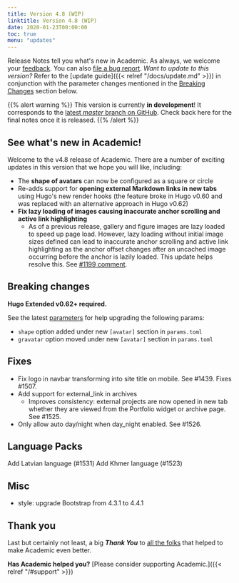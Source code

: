```yaml
---
title: Version 4.8 (WIP)
linktitle: Version 4.8 (WIP)
date: 2020-01-23T00:00:00
toc: true
menu: "updates"
---
```


Release Notes tell you what's new in Academic. As always, we welcome your [feedback](https://github.com/gcushen/hugo-academic/issues). You can also [file a bug report](https://github.com/gcushen/hugo-academic/issues). *Want to update to this version?* Refer to the [update guide]({{< relref "/docs/update.md" >}}) in conjunction with the parameter changes mentioned in the [Breaking Changes](#breaking-changes) section below.

{{% alert warning %}}
This version is currently **in development**! It corresponds to the [latest *master* branch on GitHub](https://github.com/gcushen/hugo-academic). Check back here for the final notes once it is released.
{{% /alert %}}

## See what's new in Academic!

Welcome to the v4.8 release of Academic. There are a number of exciting updates in this version that we hope you will like, including:

- The **shape of avatars** can now be configured as a square or circle
- Re-adds support for **opening external Markdown links in new tabs** using Hugo's new render hooks (the feature broke in Hugo v0.60 and was replaced with an alternative approach in Hugo v0.62)
- **Fix lazy loading of images causing inaccurate anchor scrolling and active link highlighting**
  - As of a previous release, gallery and figure images are lazy loaded to speed up page load. However, lazy loading without initial image sizes defined can lead to inaccurate anchor scrolling and active link highlighting as the anchor offset changes after an uncached image occurring before the anchor is lazily loaded. This update helps resolve this. See [#1199 comment](https://github.com/gcushen/hugo-academic/issues/1199#issuecomment-577932174).
  
## Breaking changes

**Hugo Extended v0.62+ required.**

See the latest [parameters](https://github.com/gcushen/hugo-academic/blob/master/exampleSite/config/_default/params.toml#L165) for help upgrading the following params:

- `shape` option added under new `[avatar]` section in `params.toml`
- `gravatar` option moved under new `[avatar]` section in `params.toml`

## Fixes

- Fix logo in navbar transforming into site title on mobile. See #1439. Fixes #1507.
- Add support for external_link in archives
  - Improves consistency: external projects are now opened in new tab whether they are viewed from the Portfolio widget or archive page. See #1525.
- Only allow auto day/night when day_night enabled. See #1526.

## Language Packs

Add Latvian language (#1531)
Add Khmer language (#1523)

## Misc

- style: upgrade Bootstrap from 4.3.1 to 4.4.1

## Thank you

Last but certainly not least, a big **_Thank You_** to [all the folks](https://github.com/gcushen/hugo-academic/graphs/contributors) that helped to make Academic even better.

**Has Academic helped you?** [Please consider supporting Academic.]({{< relref "/#support" >}})
